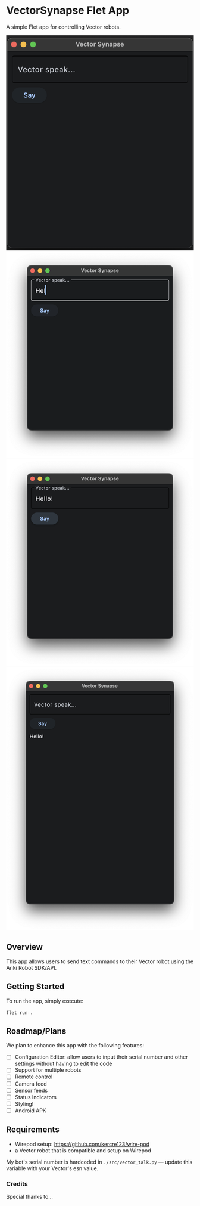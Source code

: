 # VectorSynapse Flet App

A simple Flet app for controlling Vector robots.

![app_demo_1](docs/app_demo_01.png) ![app_demo_2](docs/app_demo_02.png) ![app_demo_3](docs/app_demo_03.png) ![app_demo_4](docs/app_demo_04.png)

## Overview

This app allows users to send text commands to their Vector robot using the Anki Robot SDK/API.

## Getting Started

To run the app, simply execute:

```sh
flet run .
```

## Roadmap/Plans

We plan to enhance this app with the following features:

* [ ] Configuration Editor: allow users to input their serial number and other settings without having to edit the code
* [ ] Support for multiple robots
* [ ] Remote control
* [ ] Camera feed
* [ ] Sensor feeds
* [ ] Status Indicators
* [ ] Styling!
* [ ] Android APK

## Requirements

* Wirepod setup: <https://github.com/kercre123/wire-pod>
* a Vector robot that is compatible and setup on Wirepod

My bot's serial number is hardcoded in `./src/vector_talk.py` — update this variable with your Vector's esn value.

### Credits

Special thanks to...
